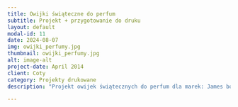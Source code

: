 ```yaml
---
title: Owijki świąteczne do perfum
subtitle: Projekt + przygotowanie do druku
layout: default
modal-id: 11
date: 2024-08-07
img: owijki_perfumy.jpg
thumbnail: owijki_perfumy.jpg
alt: image-alt
project-date: April 2014
client: Coty
category: Projekty drukowane
description: "Projekt owijek świątecznych do perfum dla marek: James bond, David Beckham, Beyonce. Przygotowanie pliku do druku."

---
```

